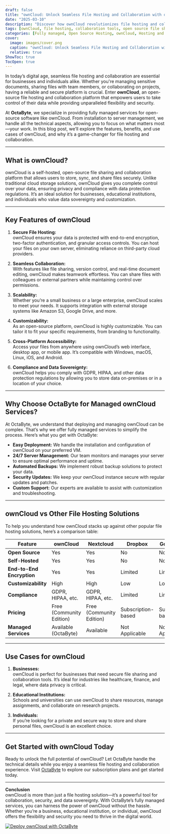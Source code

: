 ```yaml
---
draft: false
title: "ownCloud: Unlock Seamless File Hosting and Collaboration with ownCloud"
date: "2025-03-10"
description: "Discover how ownCloud revolutionizes file hosting and collaboration for businesses and individuals. Learn why OctaByte's fully managed ownCloud services are the perfect solution for secure, scalable, and efficient file management."
tags: [ownCloud, file hosting, collaboration tools, open source file sharing, managed ownCloud services, OctaByte, secure file hosting, cloud storage solutions, ownCloud vs Nextcloud, ownCloud vs Dropbox]
categories: [Fully managed, Open Source Hosting, ownCloud, Hosting and Infrastructure, Storage]
cover:
  image: images/cover.png
  caption: "ownCloud: Unlock Seamless File Hosting and Collaboration with ownCloud"
  relative: true
ShowToc: true
TocOpen: true
---
```



In today’s digital age, seamless file hosting and collaboration are essential for businesses and individuals alike. Whether you're managing sensitive documents, sharing files with team members, or collaborating on projects, having a reliable and secure platform is crucial. Enter **ownCloud**, an open-source file hosting and collaboration platform that empowers users to take control of their data while providing unparalleled flexibility and security.

At **OctaByte**, we specialize in providing fully managed services for open-source software like ownCloud. From installation to server management, we handle all the technical aspects, allowing you to focus on what matters most—your work. In this blog post, we’ll explore the features, benefits, and use cases of ownCloud, and why it’s a game-changer for file hosting and collaboration.

---

## What is ownCloud?

ownCloud is a self-hosted, open-source file sharing and collaboration platform that allows users to store, sync, and share files securely. Unlike traditional cloud storage solutions, ownCloud gives you complete control over your data, ensuring privacy and compliance with data protection regulations. It’s an ideal solution for businesses, educational institutions, and individuals who value data sovereignty and customization.

---

## Key Features of ownCloud

1. **Secure File Hosting:**  
   ownCloud ensures your data is protected with end-to-end encryption, two-factor authentication, and granular access controls. You can host your files on your own server, eliminating reliance on third-party cloud providers.

2. **Seamless Collaboration:**  
   With features like file sharing, version control, and real-time document editing, ownCloud makes teamwork effortless. You can share files with colleagues or external partners while maintaining control over permissions.

3. **Scalability:**  
   Whether you’re a small business or a large enterprise, ownCloud scales to meet your needs. It supports integration with external storage systems like Amazon S3, Google Drive, and more.

4. **Customizability:**  
   As an open-source platform, ownCloud is highly customizable. You can tailor it to fit your specific requirements, from branding to functionality.

5. **Cross-Platform Accessibility:**  
   Access your files from anywhere using ownCloud’s web interface, desktop app, or mobile app. It’s compatible with Windows, macOS, Linux, iOS, and Android.

6. **Compliance and Data Sovereignty:**  
   ownCloud helps you comply with GDPR, HIPAA, and other data protection regulations by allowing you to store data on-premises or in a location of your choice.

---

## Why Choose OctaByte for Managed ownCloud Services?

At OctaByte, we understand that deploying and managing ownCloud can be complex. That’s why we offer fully managed services to simplify the process. Here’s what you get with OctaByte:

- **Easy Deployment:** We handle the installation and configuration of ownCloud on your preferred VM.
- **24/7 Server Management:** Our team monitors and manages your server to ensure optimal performance and uptime.
- **Automated Backups:** We implement robust backup solutions to protect your data.
- **Security Updates:** We keep your ownCloud instance secure with regular updates and patches.
- **Custom Support:** Our experts are available to assist with customization and troubleshooting.

---

## ownCloud vs Other File Hosting Solutions

To help you understand how ownCloud stacks up against other popular file hosting solutions, here’s a comparison table:

| Feature                | ownCloud               | Nextcloud              | Dropbox                | Google Drive           |
|------------------------|------------------------|------------------------|------------------------|------------------------|
| **Open Source**        | Yes                    | Yes                    | No                     | No                     |
| **Self-Hosted**        | Yes                    | Yes                    | No                     | No                     |
| **End-to-End Encryption** | Yes                | Yes                    | Limited                | Limited                |
| **Customizability**    | High                   | High                   | Low                    | Low                    |
| **Compliance**         | GDPR, HIPAA, etc.      | GDPR, HIPAA, etc.      | Limited                | Limited                |
| **Pricing**            | Free (Community Edition) | Free (Community Edition) | Subscription-based   | Subscription-based     |
| **Managed Services**   | Available (OctaByte)   | Available              | Not Applicable         | Not Applicable         |

---

## Use Cases for ownCloud

1. **Businesses:**  
   ownCloud is perfect for businesses that need secure file sharing and collaboration tools. It’s ideal for industries like healthcare, finance, and legal, where data privacy is critical.

2. **Educational Institutions:**  
   Schools and universities can use ownCloud to share resources, manage assignments, and collaborate on research projects.

3. **Individuals:**  
   If you’re looking for a private and secure way to store and share personal files, ownCloud is an excellent choice.

---

## Get Started with ownCloud Today

Ready to unlock the full potential of ownCloud? Let OctaByte handle the technical details while you enjoy a seamless file hosting and collaboration experience. Visit [OctaByte](https://octabyte.io) to explore our subscription plans and get started today.

---

**Conclusion**  
ownCloud is more than just a file hosting solution—it’s a powerful tool for collaboration, security, and data sovereignty. With OctaByte’s fully managed services, you can harness the power of ownCloud without the hassle. Whether you’re a business, educational institution, or individual, ownCloud offers the flexibility and security you need to thrive in the digital world.

[![Deploy ownCloud with OctaByte](/images/deploy-on-octabyte.png)](https://octabyte.io/fully-managed-open-source-services/hosting-and-infrastructure/storage/owncloud)